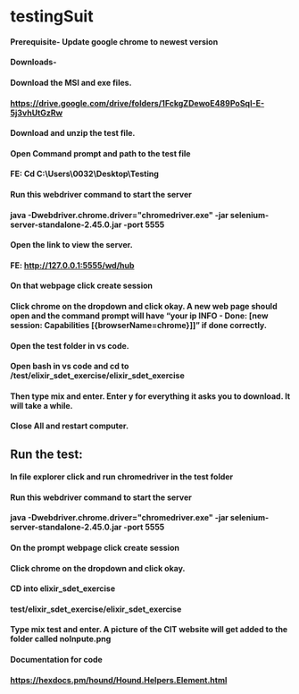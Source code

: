 # testingSuit
#### Prerequisite- Update google chrome to newest version

 
#### Downloads-
#### Download the MSI and exe files. 
#### https://drive.google.com/drive/folders/1FckgZDewoE489PoSqI-E-5j3vhUtGzRw

#### Download and unzip the test file.

#### Open Command prompt and path to the test file
#### FE: Cd C:\Users\0032\Desktop\Testing

#### Run this webdriver command to start the server
#### java -Dwebdriver.chrome.driver="chromedriver.exe" -jar selenium-server-standalone-2.45.0.jar -port 5555



#### Open the link to view the server.
#### FE: http://127.0.0.1:5555/wd/hub

#### On that webpage click create session
#### Click chrome on the dropdown and click okay. A new web page should open and the command prompt will have “your ip  INFO - Done: [new session: Capabilities [{browserName=chrome}]]” if done correctly.

#### Open the test folder in vs code.


#### Open bash in vs code and cd to /test/elixir_sdet_exercise/elixir_sdet_exercise
#### Then type mix and enter. Enter y for everything it asks you to download. It will take a while.
#### Close All and restart computer.





## Run the test:

#### In file explorer click and run chromedriver in the test folder
#### Run this webdriver command to start the server
#### java -Dwebdriver.chrome.driver="chromedriver.exe" -jar selenium-server-standalone-2.45.0.jar -port 5555

#### On the prompt webpage click create session
#### Click chrome on the dropdown and click okay.

#### CD into elixir_sdet_exercise
#### test/elixir_sdet_exercise/elixir_sdet_exercise

#### Type mix test and enter. A picture of the CIT website will get added to the folder called noInpute.png

#### Documentation for code
#### https://hexdocs.pm/hound/Hound.Helpers.Element.html
